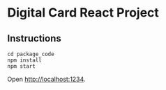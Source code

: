 # Digital Card React Project
## Instructions
```
cd package_code
npm install
npm start
```
Open [http://localhost:1234](http://localhost:1234).
